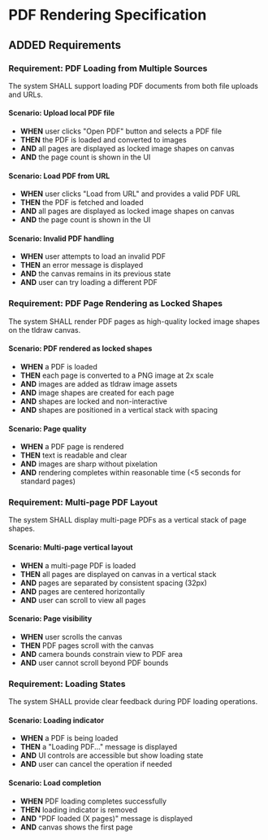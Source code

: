 # PDF Rendering Specification

## ADDED Requirements

### Requirement: PDF Loading from Multiple Sources
The system SHALL support loading PDF documents from both file uploads and URLs.

#### Scenario: Upload local PDF file
- **WHEN** user clicks "Open PDF" button and selects a PDF file
- **THEN** the PDF is loaded and converted to images
- **AND** all pages are displayed as locked image shapes on canvas
- **AND** the page count is shown in the UI

#### Scenario: Load PDF from URL
- **WHEN** user clicks "Load from URL" and provides a valid PDF URL
- **THEN** the PDF is fetched and loaded
- **AND** all pages are displayed as locked image shapes on canvas
- **AND** the page count is shown in the UI

#### Scenario: Invalid PDF handling
- **WHEN** user attempts to load an invalid PDF
- **THEN** an error message is displayed
- **AND** the canvas remains in its previous state
- **AND** user can try loading a different PDF

### Requirement: PDF Page Rendering as Locked Shapes
The system SHALL render PDF pages as high-quality locked image shapes on the tldraw canvas.

#### Scenario: PDF rendered as locked shapes
- **WHEN** a PDF is loaded
- **THEN** each page is converted to a PNG image at 2x scale
- **AND** images are added as tldraw image assets
- **AND** image shapes are created for each page
- **AND** shapes are locked and non-interactive
- **AND** shapes are positioned in a vertical stack with spacing

#### Scenario: Page quality
- **WHEN** a PDF page is rendered
- **THEN** text is readable and clear
- **AND** images are sharp without pixelation
- **AND** rendering completes within reasonable time (<5 seconds for standard pages)

### Requirement: Multi-page PDF Layout
The system SHALL display multi-page PDFs as a vertical stack of page shapes.

#### Scenario: Multi-page vertical layout
- **WHEN** a multi-page PDF is loaded
- **THEN** all pages are displayed on canvas in a vertical stack
- **AND** pages are separated by consistent spacing (32px)
- **AND** pages are centered horizontally
- **AND** user can scroll to view all pages

#### Scenario: Page visibility
- **WHEN** user scrolls the canvas
- **THEN** PDF pages scroll with the canvas
- **AND** camera bounds constrain view to PDF area
- **AND** user cannot scroll beyond PDF bounds

### Requirement: Loading States
The system SHALL provide clear feedback during PDF loading operations.

#### Scenario: Loading indicator
- **WHEN** a PDF is being loaded
- **THEN** a "Loading PDF..." message is displayed
- **AND** UI controls are accessible but show loading state
- **AND** user can cancel the operation if needed

#### Scenario: Load completion
- **WHEN** PDF loading completes successfully
- **THEN** loading indicator is removed
- **AND** "PDF loaded (X pages)" message is displayed
- **AND** canvas shows the first page
